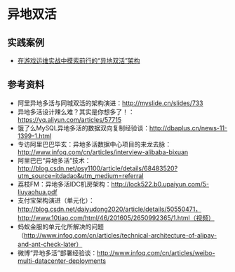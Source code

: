 # 异地双活

## 实践案例
* [在游戏运维实战中摸索前行的“异地双活”架构](https://mp.weixin.qq.com/s?__biz=MzA3MDk1MTM0MQ==&mid=2247484668&idx=1&sn=329cb7f2660b7108ac1595cb55d7981f&chksm=9f344c3ea843c5282f94784af762cc895cf84912d85f25a74dd9b45f53da3dbcd95fb8344946&scene=21#wechat_redirect)

## 参考资料
* 阿里异地多活与同城双活的架构演进：http://myslide.cn/slides/733
* 异地多活设计辣么难？其实是你想多了！：https://yq.aliyun.com/articles/57715
* 饿了么MySQL异地多活的数据双向复制经验谈：http://dbaplus.cn/news-11-1399-1.html
* 专访阿里巴巴毕玄：异地多活数据中心项目的来龙去脉：http://www.infoq.com/cn/articles/interview-alibaba-bixuan
* 阿里巴巴“异地多活”技术：http://blog.csdn.net/psy1100/article/details/68483520?utm_source=itdadao&utm_medium=referral
* 荔枝FM：异地多活IDC机房架构：http://lock522.b0.upaiyun.com/5-liuyaohua.pdf
* 支付宝架构演进（单元化）：http://blog.csdn.net/daiyudong2020/article/details/50550471，http://www.10tiao.com/html/46/201605/2650992365/1.html（视频）
* 蚂蚁金服的单元化所解决的问题（http://www.infoq.com/cn/articles/technical-architecture-of-alipay-and-ant-check-later）
* 微博“异地多活”部署经验谈：http://www.infoq.com/cn/articles/weibo-multi-datacenter-deployments
